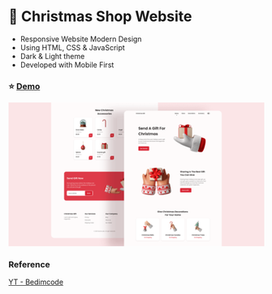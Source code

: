 # :gift: Christmas Shop Website

- Responsive Website Modern Design
- Using HTML, CSS & JavaScript
- Dark & Light theme
- Developed with Mobile First

### :star: [Demo](https://fakestandard.github.io/responsive-christmas-shop/)

![COVER](./preview.png)

### Reference
[YT - Bedimcode](https://www.youtube.com/watch?v=RTIueV7zERY)
